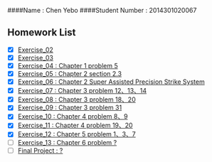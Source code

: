 ####Name : Chen Yebo
####Student Number : 2014301020067
## Homework List
* [x] [Exercise_02](https://github.com/whucyb/computational_physics_N2014301020067/blob/master/Exercise_02/Exercise_02.md)
* [x] [Exercise_03](https://github.com/whucyb/computational_physics_N2014301020067/blob/master/Exercise_03/Exercise_03.md)
* [x] [Exercise_04 : Chapter 1 problem 5](https://github.com/whucyb/computational_physics_N2014301020067/blob/master/Exercise_04/Exercise_04.md)
* [x] [Exercise_05 : Chapter 2 section 2.3](https://github.com/whucyb/computational_physics_N2014301020067/blob/master/Exercise_05/Exercise_05.md)
* [x] [Exercise_06 : Chapter 2 Super Assisted Precision Strike System](https://github.com/whucyb/computational_physics_N2014301020067/blob/master/Exercise_06/Exercise_06.md)
* [x] [Exercise_07 : Chapter 3 problem 12、13、14](https://github.com/whucyb/computational_physics_N2014301020067/blob/master/Exercise_07/Exercise_07.md)
* [x] [Exercise_08 : Chapter 3 problem 18、20](https://github.com/whucyb/computational_physics_N2014301020067/blob/master/Exercise_08/Exercise_08.md)
* [x] [Exercise_09 : Chapter 3 problem 31](https://github.com/whucyb/computational_physics_N2014301020067/blob/master/Exercise_09/Exercise_09.md)
* [x] [Exercise_10 : Chapter 4 problem 8、9](https://github.com/whucyb/computational_physics_N2014301020067/blob/master/Exercise_10/Exercise_10.md)
* [x] [Exercise_11 : Chapter 4 problem 19、20](https://github.com/whucyb/computational_physics_N2014301020067/blob/master/Exercise_11/Exercise_11.md)
* [x] [Exercise_12 : Chapter 5 problem 1、3、7](https://github.com/whucyb/computational_physics_N2014301020067/blob/master/Exercise_12/Exercise_12.md)
* [ ] [Exercise_13 : Chapter 6 problem ?]()
* [ ] [Final Project : ?]()
